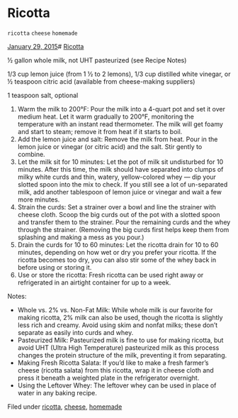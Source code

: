 # Ricotta

`ricotta` `cheese` `homemade`

[January 29, 2015](http://hashtagrecipes.tumblr.com/post/109502531032/ricotta)# [Ricotta](http://t.umblr.com/redirect?z=http%3A%2F%2Fwww.thekitchn.com%2Fhow-to-make-homemade-ricotta-cheese-cooking-lessons-from-the-kitchn-23326&t=MzYwMWNlYjk0YjM3ODE0Mzg3NmFlNzNhYmRlNWJkMDVkYjgxM2VhMCxIRkxBU2UwNA%3D%3D&b=t%3AzZ3NOPhvh7uRX6k2fs1rbg&p=http%3A%2F%2Fhashtagrecipes.tumblr.com%2Fpost%2F109502531032%2Fricotta&m=0)

½ gallon whole milk, not UHT pasteurized \(see Recipe Notes\)

1/3 cup lemon juice \(from 1 ½ to 2 lemons\), 1/3 cup distilled white vinegar, or ½ teaspoon citric acid \(available from cheese\-making suppliers\)

1 teaspoon salt, optional

1. Warm the milk to 200°F: Pour the milk into a 4\-quart pot and set it over medium heat. Let it warm gradually to 200°F, monitoring the temperature with an instant read thermometer. The milk will get foamy and start to steam; remove it from heat if it starts to boil.
2. Add the lemon juice and salt: Remove the milk from heat. Pour in the lemon juice or vinegar \(or citric acid\) and the salt. Stir gently to combine.
3. Let the milk sit for 10 minutes: Let the pot of milk sit undisturbed for 10 minutes. After this time, the milk should have separated into clumps of milky white curds and thin, watery, yellow\-colored whey — dip your slotted spoon into the mix to check. If you still see a lot of un\-separated milk, add another tablespoon of lemon juice or vinegar and wait a few more minutes.
4. Strain the curds: Set a strainer over a bowl and line the strainer with cheese cloth. Scoop the big curds out of the pot with a slotted spoon and transfer them to the strainer. Pour the remaining curds and the whey through the strainer. \(Removing the big curds first helps keep them from splashing and making a mess as you pour.\)
5. Drain the curds for 10 to 60 minutes: Let the ricotta drain for 10 to 60 minutes, depending on how wet or dry you prefer your ricotta. If the ricotta becomes too dry, you can also stir some of the whey back in before using or storing it.
6. Use or store the ricotta: Fresh ricotta can be used right away or refrigerated in an airtight container for up to a week.

Notes:

- Whole vs. 2% vs. Non\-Fat Milk: While whole milk is our favorite for making ricotta, 2% milk can also be used, though the ricotta is slightly less rich and creamy. Avoid using skim and nonfat milks; these don’t separate as easily into curds and whey.
- Pasteurized Milk: Pasteurized milk is fine to use for making ricotta, but avoid UHT \(Ultra High Temperature\) pasteurized milk as this process changes the protein structure of the milk, preventing it from separating.
- Making Fresh Ricotta Salata: If you’d like to make a fresh farmer’s cheese \(ricotta salata\) from this ricotta, wrap it in cheese cloth and press it beneath a weighted plate in the refrigerator overnight.
- Using the Leftover Whey: The leftover whey can be used in place of water in any baking recipe.

Filed under [ricotta](http://hashtagrecipes.tumblr.com/tagged/ricotta), [cheese](http://hashtagrecipes.tumblr.com/tagged/cheese), [homemade](http://hashtagrecipes.tumblr.com/tagged/homemade)
